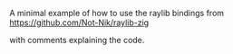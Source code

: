 A minimal example of how to use the raylib bindings from https://github.com/Not-Nik/raylib-zig

with comments explaining the code.

